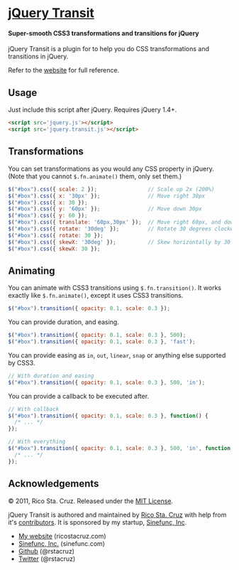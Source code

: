 # [jQuery Transit](http://ricostacruz.com/jquery.transit)
#### Super-smooth CSS3 transformations and transitions for jQuery

jQuery Transit is a plugin for to help you do CSS transformations and 
transitions in jQuery.

Refer to the [website](http://ricostacruz.com/jquery.transit) for full 
reference.

Usage
-----

Just include this script after jQuery. Requires jQuery 1.4+.

``` html
<script src='jquery.js'></script>
<script src='jquery.transit.js'></script>
```

Transformations
---------------

You can set transformations as you would any CSS property in jQuery.
(Note that you cannot `$.fn.animate()` them, only set them.)

``` javascript
$("#box").css({ scale: 2 });                // Scale up 2x (200%)
$("#box").css({ x: '30px' });               // Move right 30px
$("#box").css({ x: 30 });
$("#box").css({ y: '60px' });               // Move down 30px
$("#box").css({ y: 60 });
$("#box").css({ translate: '60px,30px' });  // Move right 60px, and down 30px
$("#box").css({ rotate: '30deg' });         // Rotate 30 degrees clockwise
$("#box").css({ rotate: 30 });
$("#box").css({ skewX: '30deg' });          // Skew horizontally by 30 degrees
$("#box").css({ skewX: 30 });
```

Animating
---------

You can animate with CSS3 transitions using `$.fn.transition()`. It works 
exactly like `$.fn.animate()`, except it uses CSS3 transitions.

``` javascript
$("#box").transition({ opacity: 0.1, scale: 0.3 });
```

You can provide duration, and easing.

``` javascript
$("#box").transition({ opacity: 0.1, scale: 0.3 }, 500);
$("#box").transition({ opacity: 0.1, scale: 0.3 }, 'fast');
```

You can provide easing as `in`, `out`, `linear`, `snap` or anything else 
supported by CSS3.

``` javascript
// With duration and easing
$("#box").transition({ opacity: 0.1, scale: 0.3 }, 500, 'in');
```

You can provide a callback to be executed after.

``` javascript
// With callback
$("#box").transition({ opacity: 0.1, scale: 0.3 }, function() {
  /* ... */
});

// With everything
$("#box").transition({ opacity: 0.1, scale: 0.3 }, 500, 'in', function() {
  /* ... */
});
```

Acknowledgements
----------------

© 2011, Rico Sta. Cruz. Released under the [MIT 
License](http://www.opensource.org/licenses/mit-license.php).

jQuery Transit is authored and maintained by [Rico Sta. Cruz][rsc] with help 
from it's [contributors][c]. It is sponsored by my startup, [Sinefunc, Inc][sf].

 * [My website](http://ricostacruz.com) (ricostacruz.com)
 * [Sinefunc, Inc.](http://sinefunc.com) (sinefunc.com)
 * [Github](http://github.com/rstacruz) (@rstacruz)
 * [Twitter](http://twitter.com/rstacruz) (@rstacruz)

[rsc]: http://ricostacruz.com
[c]:   http://github.com/rstacruz/jquery.transit/contributors
[sf]:  http://sinefunc.com
